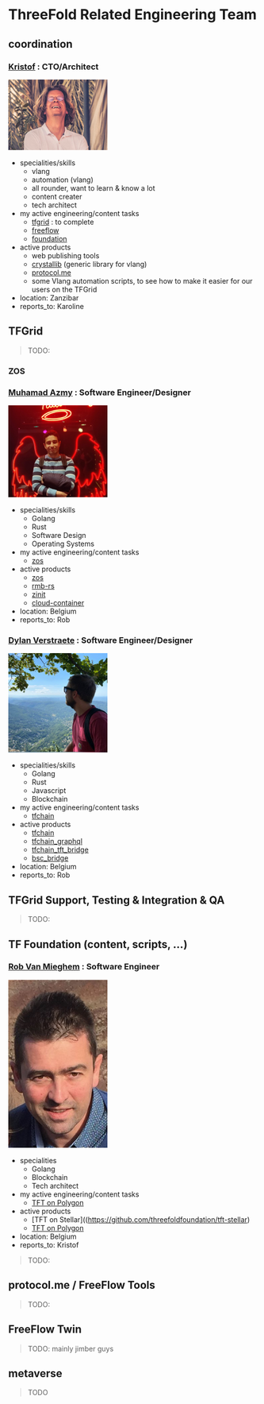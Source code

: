 
# ThreeFold Related Engineering Team

## coordination

### [Kristof](despiegk.md) : CTO/Architect

<img src="img/despiegk.png" alt="img" width=200px />

- specialities/skills
    - vlang
    - automation (vlang)
    - all rounder, want to learn & know a lot
    - content creater
    - tech architect
- my active engineering/content tasks
    - [tfgrid](https://github.com/orgs/threefoldtech/projects/172/views/13?filterQuery=-status%3A%22%E2%9C%85+Done%22) : to complete
    - [freeflow](https://github.com/orgs/freeflowuniverse/projects/3/views/8?filterQuery=-status%3A%22%E2%9C%85+Done%22+assignee%3Adespiegk)
    - [foundation](https://github.com/orgs/threefoldfoundation/projects/80/views/7?filterQuery=-status%3A%22%E2%9C%85+Done%22+assignee%3Adespiegk)
- active products
    - web publishing tools
    - [crystallib](https://github.com/freeflowuniverse/crystallib) (generic library for vlang)
    - [protocol.me](https://github.com/freeflowuniverse/protocolme)
    - some Vlang automation scripts, to see how to make it easier for our users on the TFGrid
- location: Zanzibar
- reports_to: Karoline

## TFGrid

> TODO:

### ZOS

### [Muhamad Azmy](azmy.md) : Software Engineer/Designer

<img src="img/azmy.jpg" alt="img" width=200px />

- specialities/skills
    - Golang
    - Rust
    - Software Design
    - Operating Systems
- my active engineering/content tasks
    - [zos](https://github.com/orgs/threefoldtech/projects/172/views/5)
- active products
    - [zos](https://github.com/threefoldtech/zos)
    - [rmb-rs](https://github.com/threefoldtech/rmb-rs)
    - [zinit](https://github.com/threefoldtech/zinit)
    - [cloud-container](https://github.com/threefoldtech/cloud-container)
- location: Belgium
- reports_to: Rob

### [Dylan Verstraete](dylan.md) : Software Engineer/Designer

<img src="img/dylan.jpg" alt="img" width=200px />

- specialities/skills
    - Golang
    - Rust
    - Javascript
    - Blockchain
- my active engineering/content tasks
    - [tfchain](https://github.com/orgs/threefoldtech/projects/172/views/9)
- active products
    - [tfchain](https://github.com/threefoldtech/tfchain)
    - [tfchain_graphql](https://github.com/threefoldtech/tfchain_graphql)
    - [tfchain_tft_bridge](https://github.com/threefoldtech/tfchain_tft_bridge)
    - [bsc_bridge](https://github.com/threefoldfoundation/tft)
- location: Belgium
- reports_to: Rob


## TFGrid Support, Testing & Integration & QA

> TODO:



## TF Foundation (content, scripts, ...)


### [Rob Van Mieghem](vmieghemr.md) : Software Engineer


<img src="img/rob.jpeg" alt="photo Rob" width=200px />

- specialities
    - Golang
    - Blockchain
    - Tech architect
- my active engineering/content tasks
    - [TFT on Polygon](https://github.com/threefoldfoundation/tft)
- active products
    - [TFT on Stellar]((https://github.com/threefoldfoundation/tft-stellar)
    - [TFT on Polygon](https://github.com/threefoldfoundation/tft)
- location: Belgium
- reports_to: Kristof

> TODO:

## protocol.me / FreeFlow Tools

> TODO:

## FreeFlow Twin

> TODO: mainly jimber guys

## metaverse

> TODO

<style>
img[alt=img] { width: 200px; }
td, th {
   border: none!important;
}
</style>
